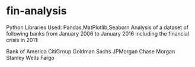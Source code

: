 # fin-analysis
Python Libraries Used: Pandas,MatPlotlib,Seaborn
Analysis of a dataset of following banks from January 2006 to January 2016 including the financial crisis in 2011:

Bank of America
CitiGroup
Goldman Sachs
JPMorgan Chase
Morgan Stanley
Wells Fargo

